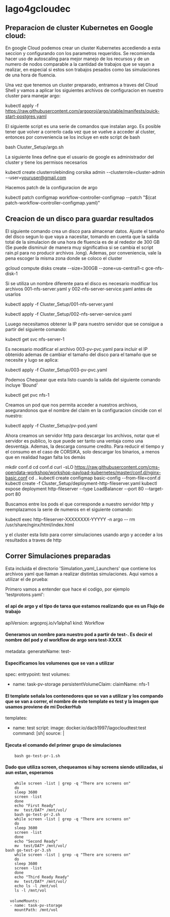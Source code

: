 # lago4gcloudec

## Preparacion de cluster Kubernetes en Google cloud:

En google Cloud podemos crear un cluster Kubernetes accediendo a esta seccion y configurando con los parametros requeridos. Se recomienda hacer uso de autoscaling para mejor manejo de los recursos y de un numero de nodos comparable a la cantidad de trabajos que se vayan a realizar, en especial si estos son trabajos pesados como las simulaciones de una hora de fluencia.

Una vez que tenemos un cluster preparado, entramos a traves del Cloud Shell y vamos a aplicar los siguientes archivos de configuracion en nuestro cluster para manejar argo:

kubectl apply -f https://raw.githubusercontent.com/argoproj/argo/stable/manifests/quick-start-postgres.yaml

El siguiente script es una serie de comandos que instalan argo. Es posible tener que volver a correrlo cada vez que se vuelve a acceder al cluster, entonces por conveniencia se los incluye en este script de bash

bash Cluster_Setup/argo.sh

La siguiente linea define que el usuario de google es administrador del cluster y tiene los permisos necesarios

kubectl create clusterrolebinding corsika admin --clusterrole=cluster-admin --user=youruser@gmail.com

Hacemos patch de la configuracion de argo

kubectl patch configmap workflow-controller-configmap  --patch "$(cat patch-workflow-controller-configmap.yaml)"

## Creacion de un disco para guardar resultados

El siguiente comando crea un disco para almacenar datos. Ajuste el tamaño del disco segun lo que vaya a nacesitar, tomando en cuenta que la salida total de la simulacion de una hora de fluencia es de al rededor de 300 GB (Se puede disminuir de manera muy significativa si se cambia el script rain.pl para no producir archivos .long). Ademas, por conveniencia, vale la pena escoger la misma zona donde se coloco el cluster

gcloud compute disks create --size=300GB --zone=us-central1-c gce-nfs-disk-1

Si se utiliza un nombre diferente para el disco es necesario modificar los archivos 001-nfs-server.yaml y 002-nfs-server-service.yaml antes de usarlos

kubectl apply -f Cluster_Setup/001-nfs-server.yaml

kubectl apply -f Cluster_Setup/002-nfs-server-service.yaml

Luuego necesitamos obtener la IP para nuestro servidor que se consigue a partir del siguiente comando:

kubectl get svc nfs-server-1

Es necesario modificar el archivo 003-pv-pvc.yaml para incluir el IP obtenido ademas de cambiar el tamaño del disco para el tamaño que se necesite y lugo se aplica:

kubectl apply -f Cluster_Setup/003-pv-pvc.yaml

Podemos Chequear que esta listo cuando la salida del siguiente comando incluye 'Bound'

kubectl get pvc nfs-1

Creamos un pod que nos permita acceder a nuestros archivos, asegurandonos que el nombre del claim en la configuracion cincide con el nuestro:

kubectl apply -f Cluster_Setup/pv-pod.yaml

Ahora creamos un servidor http para descargar los archivos, notar que el servidor es publico, lo que puede ser tanto una ventaja como una desventaja. Ademas, la descarga consume credito. Para reducir el tiempo y el consumo en el caso de CORSIKA, solo descargar los binarios, a menos que en realidad hagan falta los demás

mkdir conf.d
cd conf.d
curl -sLO https://raw.githubusercontent.com/cms-opendata-workshop/workshop-payload-kubernetes/master/conf.d/nginx-basic.conf
cd ..
kubectl create configmap basic-config --from-file=conf.d
kubectl create  -f Cluster_Setup/deployment-http-fileserver.yaml
kubectl expose deployment http-fileserver --type LoadBalancer --port 80 --target-port 80

Buscamos entre los pods el que corresponde a nuestro servidor http y reemplazamos la serie de numeros en el siguiente comando:

kubectl exec http-fileserver-XXXXXXXX-YYYYY -n argo -- rm /usr/share/nginx/html/index.html


y el cluster esta listo para correr simulaciones usando argo y acceder a los resultados a traves de http

## Correr Simulaciones preparadas

Esta incluida el directorio 'Simulation_yaml_Launchers' que contiene los archivos yaml que llaman a realizar distintas simulaciones. Aqui vamos a utilizar el de prueba:

Primero vamos a entender que hace el codigo, por ejemplo 'testprotons.yaml':

#### el api de argo y el tipo de tarea que estamos realizando que es un Flujo de trabajo
apiVersion: argoproj.io/v1alpha1
kind: Workflow

#### Generamos un nombre para nuestro pod a partir de test-. Es decir el nombre del pod y el workflow de argo sera test-XXXX

metadata:
  generateName: test-
 
#### Especificamos los volumenes que se van a utilizar
  
spec:
  entrypoint: test
  volumes:
  - name: task-pv-storage
    persistentVolumeClaim:
      claimName: nfs-1
    
#### El template señala los contenedores que se van a utilizar  y los compando que se van a correr, el nombre de este template es test y la imagen que usamos proviene de mi DockerHub

  templates:
  - name: test
    script:
      image: docker.io/dacb1997/lagocloudtest:test
      command: [sh]
      source: |
      
#### Ejecuta el comando del primer grupo de simulaciones
        bash go-test-pr-1.sh 
#### Dado que utiliza screen, chequeamos si hay screens siendo utilizadas, si aun estan, esperamos 
        while screen -list | grep -q "There are screens on"
        do
        sleep 3600
        screen -list 
        done 
        echo "First Ready"
        mv  test/DAT* /mnt/vol/
        bash go-test-pr-2.sh 
        while screen -list | grep -q "There are screens on"
        do
        sleep 3600
        screen -list 
        done 
        echo "Second Ready"
        mv  test/DAT* /mnt/vol/
	bash go-test-pr-3.sh 
        while screen -list | grep -q "There are screens on"
        do
        sleep 3600
        screen -list 
        done 
        echo "Third Ready Ready"
        mv  test/DAT* /mnt/vol/
        echo ls -l /mnt/vol
        ls -l /mnt/vol
        
####
        
      volumeMounts:
      - name: task-pv-storage
        mountPath: /mnt/vol
        
